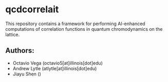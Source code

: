 # qcdcorrelait
This repository contains a framework for performing AI-enhanced computations of correlation functions in quantum chromodynamics on the lattice.

## Authors:
- Octavio Vega (octavio5[at]illinois[dot]edu)
- Andrew Lytle (atlytle[at]illinois[dot]edu)
- Jiayu Shen (<EMAIL>)
